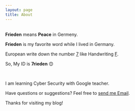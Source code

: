 ```yaml
---
layout: page
title: About
---
```

<br>
<b>Frieden</b> means <b>Peace</b> in Germeny.

<b>Frieden</b> is my favorite word while I lived in Germany.

European write down the number [7](https://www.google.com/search?bih=1618&biw=1591&hl=en&sxsrf=ALeKk0236XTPt2BDieuc2T3_ymuzu0mr6Q%3A1592380422861&ei=BszpXsiONKb6qwGu3p7YAw&q=european+7+handwriting&oq=european+7+handwriting&gs_lcp=CgZwc3ktYWIQAzIECCMQJzoECAAQRzoHCCEQChCgAVDKvAVYssMGYOfIBmgAcAF4AIABaIgBvgGSAQMxLjGYAQCgAQGqAQdnd3Mtd2l6&sclient=psy-ab&ved=0ahUKEwjIqc6rr4jqAhUm_SoKHS6vBzsQ4dUDCAw&uact=5) like Handwriting [F](https://www.google.com/search?q=handwriting+f&oq=handwriting+f&aqs=chrome..69i57j0l6.3733j0j4&sourceid=chrome&ie=UTF-8).

So, My ID is <b>7rieden</b> 😊

<br>

I am learning Cyber Security with Google teacher.

Have questions or suggestions? Feel free to [send me Email](mailto:7rieden@gmail.com).

Thanks for visiting my blog!
